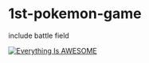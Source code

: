 # 1st-pokemon-game
include battle field

[![Everything Is AWESOME](https://imgur.com/a/paoll2W)](https://youtu.be/tvwTLzRrv3A "Everything Is AWESOME")
